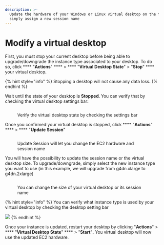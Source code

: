 ```yaml
---
description: >-
  Update the hardware of your Windows or Linux virtual desktop on the fly or
  simply assign a new session name
---
```


# Modify a virtual desktop

First, you must stop your current desktop before being able to upgrade/downgrade the instance type associated to your desktop. To do so, click **** "**Actions**" **** > **** "**Virtual Desktop State**" > "**Stop**" **** your virtual desktop.

{% hint style="info" %}
Stopping a desktop will not cause any data loss.
{% endhint %}

Wait until the state of your desktop is **Stopped**. You can verify that by checking the virtual desktop settings bar:

<figure><img src="../.gitbook/assets/Screen Shot 2022-10-25 at 2.12.25 PM.png" alt=""><figcaption><p>Verify the virtual desktop state by checking the settings bar</p></figcaption></figure>

Once you confirmed your virtual desktop is stopped, click **** "**Actions**" **** > **** "**Update Session**"

<figure><img src="../.gitbook/assets/Screen Shot 2022-10-25 at 2.14.15 PM.png" alt=""><figcaption><p>Update Session will let you change the EC2 hardware and session name</p></figcaption></figure>

You will have the possibility to update the session name or the virtual desktop size. To upgrade/downgrade, simply select the new instance type you want to use (in this example, we will upgrade from g4dn.xlarge to g4dn.2xlarge)

<figure><img src="../.gitbook/assets/Screen Shot 2022-10-25 at 2.15.21 PM.png" alt=""><figcaption><p>You can change the size of your virtual desktop or its session name</p></figcaption></figure>

{% hint style="info" %}
&#x20;You can verify what instance type is used by your virtual desktop by checking the desktop setting bar

![](<../.gitbook/assets/Screen Shot 2022-10-25 at 2.17.32 PM (2).png>)
{% endhint %}

Once your instance is updated, restart your desktop by clicking "**Actions**" > **** "**Virtual Desktop State**" **** > "**Start**"**.** You virtual desktop will now use the updated EC2 hardware.

##
